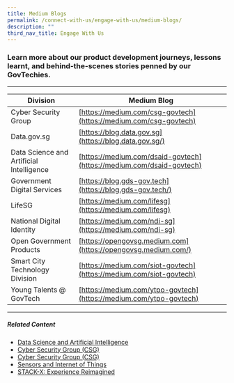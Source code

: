 ```yaml
---
title: Medium Blogs
permalink: /connect-with-us/engage-with-us/medium-blogs/
description: ""
third_nav_title: Engage With Us
---
```

### Learn more about our product development journeys, lessons learnt, and behind-the-scenes stories penned by our GovTechies.

* * *

| Division | Medium Blog |
| --- | --- |
| Cyber Security Group | [https://medium.com/csg-govtech](https://medium.com/csg-govtech) |
| Data.gov.sg | [https://blog.data.gov.sg](https://blog.data.gov.sg/) |
| Data Science and Artificial Intelligence | [https://medium.com/dsaid-govtech](https://medium.com/dsaid-govtech) |
| Government Digital Services | [https://blog.gds-gov.tech](https://blog.gds-gov.tech/) |
| LifeSG | [https://medium.com/lifesg](https://medium.com/lifesg) |
| National Digital Identity | [https://medium.com/ndi-sg](https://medium.com/ndi-sg) |
| Open Government Products | [https://opengovsg.medium.com](https://opengovsg.medium.com/) |
| Smart City Technology Division | [https://medium.com/siot-govtech](https://medium.com/siot-govtech) |
| Young Talents @ GovTech | [https://medium.com/ytpo-govtech](https://medium.com/ytpo-govtech) |

* * *

##### **Related Content**

*   [Data Science and Artificial Intelligence](https://www.tech.gov.sg/capability-centre-dsaid?utm_medium=recommender_0&utm_source=aHR0cHM6Ly93d3cudGVjaC5nb3Yuc2cvbWVkaWEvYmxvZ3MvbGlzdGluZw==&utm_content=aHR0cHM6Ly93d3cudGVjaC5nb3Yuc2cvY2FwYWJpbGl0eS1jZW50cmUtZHNhaWQ=)
*   [Cyber Security Group (CSG)](https://www.tech.gov.sg/cyber-security-group?utm_medium=recommender_1&utm_source=aHR0cHM6Ly93d3cudGVjaC5nb3Yuc2cvbWVkaWEvYmxvZ3MvbGlzdGluZw==&utm_content=aHR0cHM6Ly93d3cudGVjaC5nb3Yuc2cvY3liZXItc2VjdXJpdHktZ3JvdXA=)
*   [Cyber Security Group (CSG)](https://www.tech.gov.sg/products-and-services/cyber-security-group/?utm_medium=recommender_2&utm_source=aHR0cHM6Ly93d3cudGVjaC5nb3Yuc2cvbWVkaWEvYmxvZ3MvbGlzdGluZw==&utm_content=aHR0cHM6Ly93d3cudGVjaC5nb3Yuc2cvcHJvZHVjdHMtYW5kLXNlcnZpY2VzL2N5YmVyLXNlY3VyaXR5LWdyb3VwLw==)
*   [Sensors and Internet of Things](https://www.tech.gov.sg/capability-centre-siot?utm_medium=recommender_3&utm_source=aHR0cHM6Ly93d3cudGVjaC5nb3Yuc2cvbWVkaWEvYmxvZ3MvbGlzdGluZw==&utm_content=aHR0cHM6Ly93d3cudGVjaC5nb3Yuc2cvY2FwYWJpbGl0eS1jZW50cmUtc2lvdA==)
*   [STACK-X: Experience Reimagined](https://www.tech.gov.sg/media/events/stackx-experience-reimagined?utm_medium=recommender_4&utm_source=aHR0cHM6Ly93d3cudGVjaC5nb3Yuc2cvbWVkaWEvYmxvZ3MvbGlzdGluZw==&utm_content=aHR0cHM6Ly93d3cudGVjaC5nb3Yuc2cvbWVkaWEvZXZlbnRzL3N0YWNreC1leHBlcmllbmNlLXJlaW1hZ2luZWQ=)

[](mailto:?Subject=GovTech%20Medium%20Blogs&Body=%20https://www.tech.gov.sg/media/blogs/listing)

[](http://www.facebook.com/sharer.php?u=https://www.tech.gov.sg/media/blogs/listing)

[](https://www.linkedin.com/sharing/share-offsite/?url=https://www.tech.gov.sg/media/blogs/listing&title=GovTech%20Medium%20Blogs)